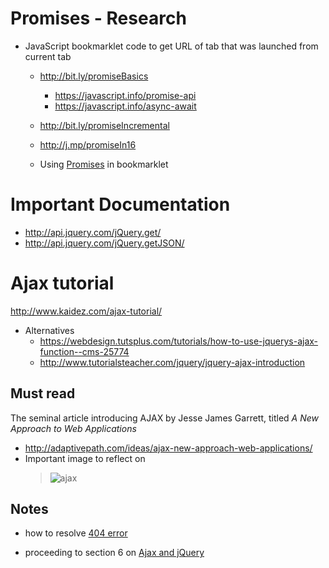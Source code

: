 # Promises - Research

- JavaScript bookmarklet code to get URL of tab that was launched from current tab
   - http://bit.ly/promiseBasics
     - https://javascript.info/promise-api 
     - https://javascript.info/async-await
   
   - http://bit.ly/promiseIncremental
   - http://j.mp/promiseIn16
   
   - Using [Promises](http://j.mp/promiseJS) in bookmarklet


# Important Documentation 
 
 - http://api.jquery.com/jQuery.get/ 
 - http://api.jquery.com/jQuery.getJSON/

 
# Ajax tutorial 

http://www.kaidez.com/ajax-tutorial/
  - Alternatives
    - https://webdesign.tutsplus.com/tutorials/how-to-use-jquerys-ajax-function--cms-25774
    - http://www.tutorialsteacher.com/jquery/jquery-ajax-introduction
    

## Must read 
The seminal article introducing AJAX by Jesse James Garrett, titled <em>A New Approach to Web Applications</em>
- http://adaptivepath.com/ideas/ajax-new-approach-web-applications/
- Important image to reflect on
  > ![ajax](https://cdn.glitch.com/cc6878c5-1209-4e01-828e-89b7cc0f1016%2Fajax-fig1_small.png?1537123471825)


## Notes

- how to resolve 
  [404 error](https://www.lifewire.com/404-not-found-error-explained-2622936)
  
- proceeding to section 6 on [Ajax and jQuery](http://www.kaidez.com/ajax-tutorial/#ajax-jquery)
  

